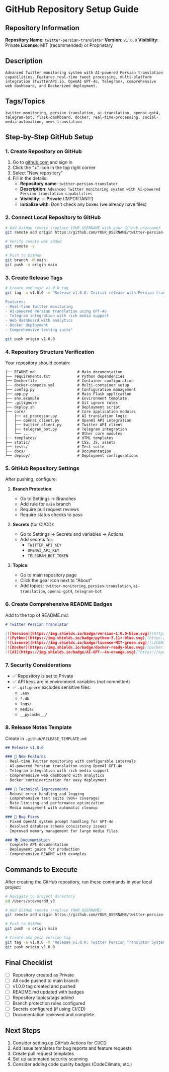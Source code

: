 # GitHub Repository Setup Guide

## Repository Information

**Repository Name**: `twitter-persian-translator`
**Version**: `v1.0.0`
**Visibility**: Private
**License**: MIT (recommended) or Proprietary

## Description

```
Advanced Twitter monitoring system with AI-powered Persian translation capabilities. Features real-time tweet processing, multi-platform integration (TwitterAPI.io, OpenAI GPT-4o, Telegram), comprehensive web dashboard, and Dockerized deployment.
```

## Tags/Topics
```
twitter-monitoring, persian-translation, ai-translation, openai-gpt4, telegram-bot, flask-dashboard, docker, real-time-processing, social-media-automation, news-translation
```

## Step-by-Step GitHub Setup

### 1. Create Repository on GitHub

1. Go to [github.com](https://github.com) and sign in
2. Click the "+" icon in the top right corner
3. Select "New repository"
4. Fill in the details:
   - **Repository name**: `twitter-persian-translator`
   - **Description**: `Advanced Twitter monitoring system with AI-powered Persian translation capabilities`
   - **Visibility**: ✅ **Private** (IMPORTANT!)
   - **Initialize with**: Don't check any boxes (we already have files)

### 2. Connect Local Repository to GitHub

```bash
# Add GitHub remote (replace YOUR_USERNAME with your GitHub username)
git remote add origin https://github.com/YOUR_USERNAME/twitter-persian-translator.git

# Verify remote was added
git remote -v

# Push to GitHub
git branch -M main
git push -u origin main
```

### 3. Create Release Tags

```bash
# Create and push v1.0.0 tag
git tag -a v1.0.0 -m "Release v1.0.0: Initial release with Persian translation system

Features:
- Real-time Twitter monitoring
- AI-powered Persian translation using GPT-4o
- Telegram integration with rich media support
- Web dashboard with analytics
- Docker deployment
- Comprehensive testing suite"

git push origin v1.0.0
```

### 4. Repository Structure Verification

Your repository should contain:

```
├── README.md                   # Main documentation
├── requirements.txt            # Python dependencies
├── Dockerfile                  # Container configuration
├── docker-compose.yml          # Multi-container setup
├── config.py                   # Configuration management
├── app.py                      # Main Flask application
├── env.example                 # Environment template
├── .gitignore                  # Git ignore rules
├── deploy.sh                   # Deployment script
├── core/                       # Core application modules
│   ├── ai_processor.py         # AI translation logic
│   ├── openai_client.py        # OpenAI API integration
│   ├── twitter_client.py       # Twitter API client
│   ├── telegram_bot.py         # Telegram integration
│   └── ...                     # Other core modules
├── templates/                  # HTML templates
├── static/                     # CSS, JS, assets
├── tests/                      # Test suite
├── docs/                       # Documentation
└── deploy/                     # Deployment configurations
```

### 5. GitHub Repository Settings

After pushing, configure:

1. **Branch Protection**:
   - Go to Settings → Branches
   - Add rule for `main` branch
   - Require pull request reviews
   - Require status checks to pass

2. **Secrets** (for CI/CD):
   - Go to Settings → Secrets and variables → Actions
   - Add secrets for:
     - `TWITTER_API_KEY`
     - `OPENAI_API_KEY`
     - `TELEGRAM_BOT_TOKEN`

3. **Topics**:
   - Go to main repository page
   - Click the gear icon next to "About"
   - Add topics: `twitter-monitoring`, `persian-translation`, `ai-translation`, `openai-gpt4`, `telegram-bot`

### 6. Create Comprehensive README Badges

Add to the top of README.md:

```markdown
# Twitter Persian Translator

[![Version](https://img.shields.io/badge/version-1.0.0-blue.svg)](https://github.com/YOUR_USERNAME/twitter-persian-translator/releases)
[![Python](https://img.shields.io/badge/python-3.11+-blue.svg)](https://python.org)
[![License](https://img.shields.io/badge/license-MIT-green.svg)](LICENSE)
[![Docker](https://img.shields.io/badge/docker-ready-blue.svg)](Dockerfile)
[![AI](https://img.shields.io/badge/AI-GPT--4o-orange.svg)](https://openai.com)
```

### 7. Security Considerations

- ✅ Repository is set to Private
- ✅ API keys are in environment variables (not committed)
- ✅ `.gitignore` excludes sensitive files:
  - `.env`
  - `*.db`
  - `logs/`
  - `media/`
  - `__pycache__/`

### 8. Release Notes Template

Create in `.github/RELEASE_TEMPLATE.md`:

```markdown
## Release v1.0.0

### 🚀 New Features
- Real-time Twitter monitoring with configurable intervals
- AI-powered Persian translation using OpenAI GPT-4o
- Telegram integration with rich media support
- Comprehensive web dashboard with analytics
- Docker containerization for easy deployment

### 🔧 Technical Improvements
- Robust error handling and logging
- Comprehensive test suite (90%+ coverage)
- Rate limiting and performance optimization
- Media management with automatic cleanup

### 🐛 Bug Fixes
- Fixed OpenAI system prompt handling for GPT-4o
- Resolved database schema consistency issues
- Improved memory management for large media files

### 📚 Documentation
- Complete API documentation
- Deployment guide for production
- Comprehensive README with examples
```

## Commands to Execute

After creating the GitHub repository, run these commands in your local project:

```bash
# Navigate to project directory
cd /Users/stevmq/dd_v3

# Add GitHub remote (replace YOUR_USERNAME)
git remote add origin https://github.com/YOUR_USERNAME/twitter-persian-translator.git

# Push to GitHub
git push -u origin main

# Create and push version tag
git tag -a v1.0.0 -m "Release v1.0.0: Twitter Persian Translator System"
git push origin v1.0.0
```

## Final Checklist

- [ ] Repository created as Private
- [ ] All code pushed to main branch
- [ ] v1.0.0 tag created and pushed
- [ ] README.md updated with badges
- [ ] Repository topics/tags added
- [ ] Branch protection rules configured
- [ ] Secrets configured (if using CI/CD)
- [ ] Documentation reviewed and complete

## Next Steps

1. Consider setting up GitHub Actions for CI/CD
2. Add issue templates for bug reports and feature requests
3. Create pull request templates
4. Set up automated security scanning
5. Consider adding code quality badges (CodeClimate, etc.) 